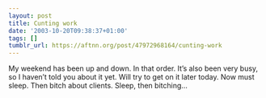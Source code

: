 ```yaml
---
layout: post
title: Cunting work
date: '2003-10-20T09:38:37+01:00'
tags: []
tumblr_url: https://aftnn.org/post/47972968164/cunting-work
---
```

<p>My weekend has been up and down. In that order. It&rsquo;s also been very busy, so I haven&rsquo;t told you about it yet. Will try to get on it later today. Now must sleep. Then bitch about clients. Sleep, then bitching&hellip;</p>
